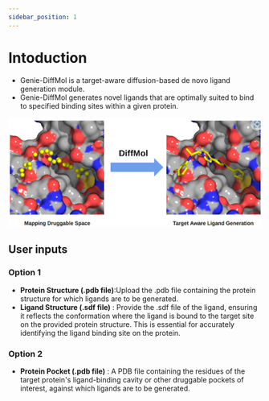 ```yaml
---
sidebar_position: 1
---
```


# Intoduction

- Genie-DiffMol is a target-aware diffusion-based de novo ligand generation module.
- Genie-DiffMol generates novel ligands that are optimally suited to bind to specified binding sites within a given protein.


![Genie-Diffmol](../Genie/img/diffmol.png)

## User inputs

### Option 1
- **Protein Structure (.pdb file)**:Upload the .pdb file containing the protein structure for which ligands are to be generated.
- **Ligand Structure (.sdf file)** : Provide the .sdf file of the ligand, ensuring it reflects the conformation where the ligand is bound to the target site on the provided protein structure. This is essential for accurately identifying the ligand binding site on the protein.



### Option 2
- **Protein Pocket (.pdb file)** : A PDB file containing the residues of the target protein's ligand-binding cavity or other druggable pockets of interest, against which ligands are to be generated.





